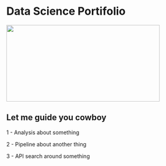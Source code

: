 # Data Science Portifolio
<img width="400" height="200" src="https://github.com/BrenoJesusFernandes/data-science-portifolio/blob/main/img/6fd7fc.jpg"> </br>
## Let me guide you cowboy

1 - Analysis about something

2 - Pipeline about another thing

3 - API search around something
